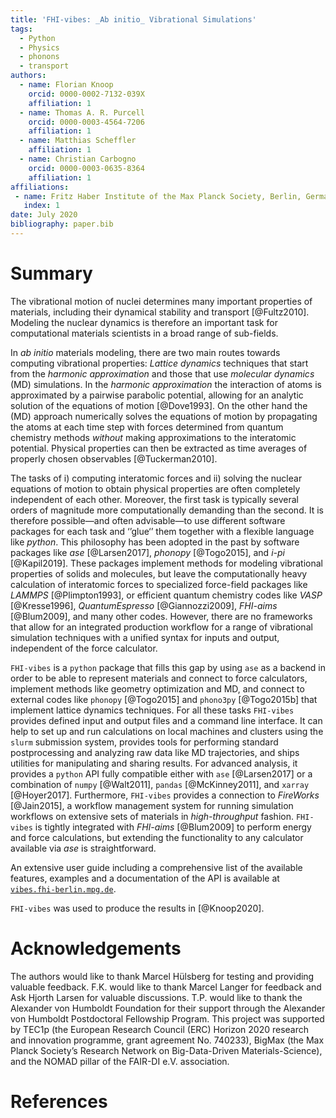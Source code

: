 ```yaml
---
title: 'FHI-vibes: _Ab initio_ Vibrational Simulations'
tags:
  - Python
  - Physics
  - phonons
  - transport
authors:
  - name: Florian Knoop
    orcid: 0000-0002-7132-039X
    affiliation: 1
  - name: Thomas A. R. Purcell
    orcid: 0000-0003-4564-7206
    affiliation: 1
  - name: Matthias Scheffler
    affiliation: 1
  - name: Christian Carbogno
    orcid: 0000-0003-0635-8364
    affiliation: 1
affiliations:
 - name: Fritz Haber Institute of the Max Planck Society, Berlin, Germany
   index: 1
date: July 2020
bibliography: paper.bib
---
```


# Summary

The vibrational motion of nuclei determines many important properties of materials, including their dynamical stability and transport [@Fultz2010]. Modeling the nuclear dynamics is therefore an important task for computational materials scientists in a broad range of sub-fields.

In _ab initio_ materials modeling, there are two main routes towards computing vibrational properties: _Lattice dynamics_ techniques that start from the _harmonic approximation_ and those that use _molecular dynamics_ (MD) simulations. In the _harmonic approximation_ the interaction of atoms is approximated by a pairwise parabolic potential, allowing for an analytic solution of the equations of motion [@Dove1993]. On the other hand the (MD) approach numerically solves the equations of motion by propagating the atoms at each time step with forces determined from quantum chemistry methods _without_ making approximations to the interatomic potential. Physical properties can then be extracted as time averages of properly chosen observables [@Tuckerman2010].

The tasks of i) computing interatomic forces and ii) solving the nuclear equations of motion to obtain physical properties are often completely independent of each other. Moreover, the first task is typically several orders of magnitude more computationally demanding than the second. It is therefore possible—and often advisable—to use different software packages for each task and ‘’glue‘’ them together with a flexible language like _python_. This philosophy has been adopted in the past by software packages like *ase* [@Larsen2017], *phonopy* [@Togo2015], and *i-pi* [@Kapil2019]. These packages implement methods for modeling vibrational properties of solids and molecules, but leave the computationally heavy calculation of interatomic forces to specialized force-field packages like *LAMMPS* [@Plimpton1993], or efficient quantum chemistry codes like *VASP* [@Kresse1996], *QuantumEspresso* [@Giannozzi2009], *FHI-aims* [@Blum2009], and many other codes. However, there are no frameworks that allow for an integrated production workflow for a range of vibrational simulation techniques with a unified syntax for inputs and output, independent of the force calculator.

`FHI-vibes` is a `python` package that fills this gap by using `ase` as a backend in order to be able to represent materials and connect to force calculators, implement methods like geometry optimization and MD, and connect to external codes like `phonopy` [@Togo2015] and `phono3py` [@Togo2015b] that implement lattice dynamics techniques. For all these tasks `FHI-vibes` provides defined input and output files and a command line interface. It can help to set up and run calculations on local machines and clusters using the `slurm` submission system, provides tools for performing standard postprocessing and analyzing raw data like MD trajectories, and ships utilities for manipulating and sharing results. For advanced analysis, it provides a `python` API fully compatible either with ``ase`` [@Larsen2017] or a combination of `numpy` [@Walt2011], `pandas` [@McKinney2011], and `xarray` [@Hoyer2017]. Furthermore, `FHI-vibes` provides a connection to *FireWorks* [@Jain2015], a workflow management system for running simulation workflows on extensive sets of materials in _high-throughput_ fashion. `FHI-vibes` is tightly integrated with *FHI-aims* [@Blum2009] to perform energy and force calculations, but extending the functionality to any calculator available via *ase* is straightforward.

An extensive user guide including a comprehensive list of the available features, examples and a documentation of the API is available at [`vibes.fhi-berlin.mpg.de`](http://vibes.fhi-berlin.mpg.de/).

`FHI-vibes` was used to produce the results in [@Knoop2020].

# Acknowledgements
The authors would like to thank Marcel Hülsberg for testing and providing valuable feedback. F.K. would like to thank Marcel Langer for feedback and Ask Hjorth Larsen for valuable discussions. T.P. would like to thank the Alexander von Humboldt Foundation for their support through the Alexander von Humboldt Postdoctoral Fellowship Program. This project was supported by TEC1p (the European Research Council (ERC) Horizon 2020 research and innovation programme, grant agreement No. 740233), BigMax (the Max Planck Society’s Research Network on Big-Data-Driven Materials-Science), and the NOMAD pillar of the FAIR-DI e.V. association.

# References
